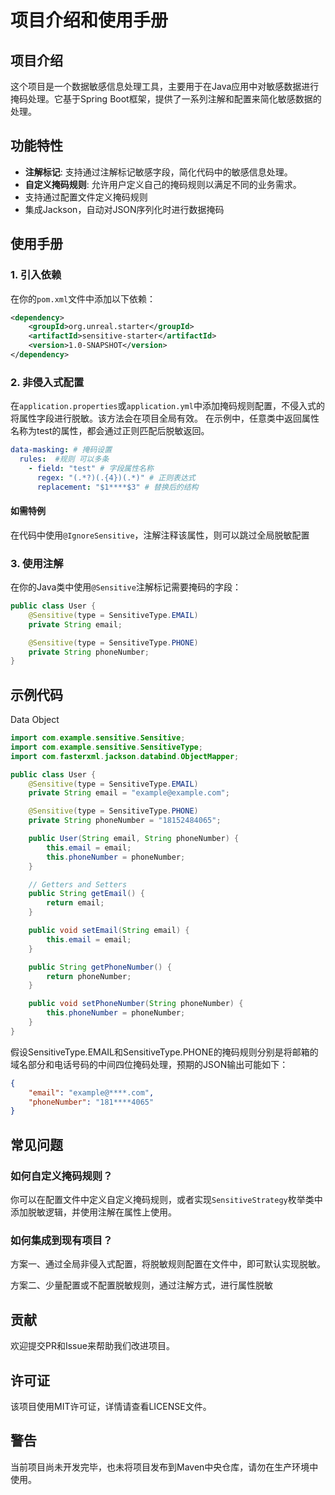 # 项目介绍和使用手册

## 项目介绍

这个项目是一个数据敏感信息处理工具，主要用于在Java应用中对敏感数据进行掩码处理。它基于Spring Boot框架，提供了一系列注解和配置来简化敏感数据的处理。

## 功能特性

- **注解标记**: 支持通过注解标记敏感字段，简化代码中的敏感信息处理。
- **自定义掩码规则**: 允许用户定义自己的掩码规则以满足不同的业务需求。
- 支持通过配置文件定义掩码规则
- 集成Jackson，自动对JSON序列化时进行数据掩码

## 使用手册

### 1. 引入依赖

在你的`pom.xml`文件中添加以下依赖：

```xml
<dependency>
    <groupId>org.unreal.starter</groupId>
    <artifactId>sensitive-starter</artifactId>
    <version>1.0-SNAPSHOT</version>
</dependency>
```

### 2. 非侵入式配置

在`application.properties`或`application.yml`中添加掩码规则配置，不侵入式的将属性字段进行脱敏。该方法会在项目全局有效。
在示例中，任意类中返回属性名称为test的属性，都会通过正则匹配后脱敏返回。

```yaml
data-masking: # 掩码设置
  rules:  #规则 可以多条
    - field: "test" # 字段属性名称
      regex: "(.*?)(.{4})(.*)" # 正则表达式
      replacement: "$1****$3" # 替换后的结构
```

#### 如需特例

在代码中使用`@IgnoreSensitive`，注解注释该属性，则可以跳过全局脱敏配置

### 3. 使用注解

在你的Java类中使用`@Sensitive`注解标记需要掩码的字段：

```java
public class User {
    @Sensitive(type = SensitiveType.EMAIL)
    private String email;

    @Sensitive(type = SensitiveType.PHONE)
    private String phoneNumber;
}
```

## 示例代码
Data Object
``` java
import com.example.sensitive.Sensitive;
import com.example.sensitive.SensitiveType;
import com.fasterxml.jackson.databind.ObjectMapper;

public class User {
    @Sensitive(type = SensitiveType.EMAIL)
    private String email = "example@example.com";

    @Sensitive(type = SensitiveType.PHONE)
    private String phoneNumber = "18152484065";

    public User(String email, String phoneNumber) {
        this.email = email;
        this.phoneNumber = phoneNumber;
    }

    // Getters and Setters
    public String getEmail() {
        return email;
    }

    public void setEmail(String email) {
        this.email = email;
    }

    public String getPhoneNumber() {
        return phoneNumber;
    }

    public void setPhoneNumber(String phoneNumber) {
        this.phoneNumber = phoneNumber;
    }
}
```
假设SensitiveType.EMAIL和SensitiveType.PHONE的掩码规则分别是将邮箱的域名部分和电话号码的中间四位掩码处理，预期的JSON输出可能如下：
``` json
{
    "email": "example@****.com",
    "phoneNumber": "181****4065"
}

```




## 常见问题

### 如何自定义掩码规则？

你可以在配置文件中定义自定义掩码规则，或者实现`SensitiveStrategy`枚举类中添加脱敏逻辑，并使用注解在属性上使用。

### 如何集成到现有项目？

方案一、通过全局非侵入式配置，将脱敏规则配置在文件中，即可默认实现脱敏。

方案二、少量配置或不配置脱敏规则，通过注解方式，进行属性脱敏

## 贡献

欢迎提交PR和Issue来帮助我们改进项目。

## 许可证

该项目使用MIT许可证，详情请查看LICENSE文件。

## 警告
当前项目尚未开发完毕，也未将项目发布到Maven中央仓库，请勿在生产环境中使用。